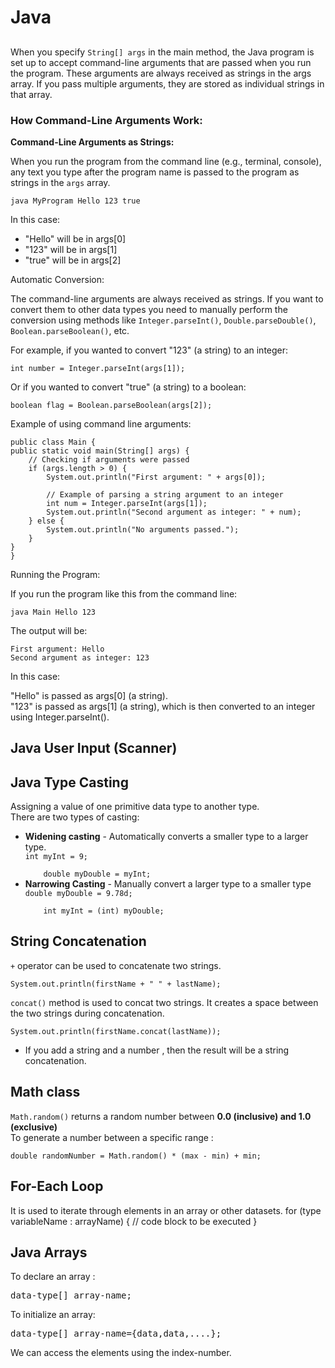 # Java

## 

When you specify <code>String[] args</code> in the main method, the Java program is set up to accept command-line arguments that are passed when you run the program. These arguments are always received as strings in the args array. If you pass multiple arguments, they are stored as individual strings in that array.

### How Command-Line Arguments Work:

<strong>Command-Line Arguments as Strings:</strong>

When you run the program from the command line (e.g., terminal, console), any text you type after the program name is passed to the program as strings in the <code>args</code> array.

    java MyProgram Hello 123 true

In this case:
<ul>
<li>"Hello" will be in args[0]</li>
<li>"123" will be in args[1]</li>
<li>"true" will be in args[2]</li>
</ul>

Automatic Conversion:

The command-line arguments are always received as strings. If you want to convert them to other data types you need to manually perform the conversion using methods like <code>Integer.parseInt()</code>, <code>Double.parseDouble()</code>, <code>Boolean.parseBoolean()</code>, etc.

For example, if you wanted to convert "123" (a string) to an integer:

    int number = Integer.parseInt(args[1]);
Or if you wanted to convert "true" (a string) to a boolean:

    boolean flag = Boolean.parseBoolean(args[2]);

Example of using command line arguments: 

    public class Main {
    public static void main(String[] args) {
        // Checking if arguments were passed
        if (args.length > 0) {
            System.out.println("First argument: " + args[0]);

            // Example of parsing a string argument to an integer
            int num = Integer.parseInt(args[1]);
            System.out.println("Second argument as integer: " + num);
        } else {
            System.out.println("No arguments passed.");
        }
    }
    }

Running the Program:

If you run the program like this from the command line:

    java Main Hello 123

The output will be:

    First argument: Hello
    Second argument as integer: 123

In this case:

"Hello" is passed as args[0] (a string).<br>
"123" is passed as args[1] (a string), which is then converted to an integer using Integer.parseInt().<br>

## Java User Input (Scanner)

## Java Type Casting

Assigning a value of one primitive data type to another type.<br>
There are two types of casting: <ul>
<li><strong>Widening casting</strong> - Automatically converts a smaller type to a larger type.</li>
    <code>int myInt = 9;<br>
    double myDouble = myInt;</code>
<li><strong>Narrowing Casting</strong> - Manually convert a larger type to a smaller type </li>
    <code>double myDouble = 9.78d;<br>
    int myInt = (int) myDouble;</code>
</ul>

## String Concatenation

<code>+</code> operator can be used to concatenate two strings.

    System.out.println(firstName + " " + lastName);

<code>concat()</code> method is used to concat two strings. It creates a space between the two strings during concatenation.

    System.out.println(firstName.concat(lastName));

<ul>
<li>If you add a string and a number , then the result will be a string concatenation.</li>
</ul>

## Math class

<code>Math.random()</code> returns a random number between <strong>0.0 (inclusive) and 1.0 (exclusive) </strong><br>
To generate a number between a specific range :

    double randomNumber = Math.random() * (max - min) + min;

## For-Each Loop

It is used to iterate through elements in an array or other datasets.
    for (type variableName : arrayName) {
      // code block to be executed
    }
## Java Arrays

To declare an array :
    <pre>data-type[] array-name;</pre>
To initialize an array: 
    <pre>data-type[] array-name={data,data,....};</pre>
We can access the elements using the index-number.
